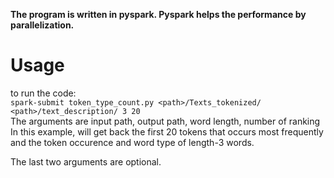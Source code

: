 **The program is written in pyspark. Pyspark helps the performance by parallelization.**

# Usage
to run the code:  
`spark-submit token_type_count.py <path>/Texts_tokenized/ <path>/text_description/ 3 20`   
The arguments are input path, output path, word length, number of ranking  
In this example, will get back the first 20 tokens that occurs most frequently  
and the token occurence and word type of length-3 words.

The last two arguments are optional.
